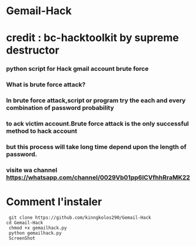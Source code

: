 # Gemail-Hack
# credit : bc-hacktoolkit by supreme destructor

### python script for Hack gmail account brute force 

###  What is brute force attack?
### In brute force attack,script or program try the each and every combination of password probability 
### to ack victim account.Brute force attack is the only successful method to hack account
### but this process will take long time depend upon the length of password.

### visite wa channel https://whatsapp.com/channel/0029Vb01pp6ICVfhhRraMK22

# Comment l'instaler
```
 git clone https://github.com/kinngkolos290/Gemail-Hack
cd Gemail-Hack
 chmod +x gemailhack.py
 python gemailhack.py
 ScreenShot


